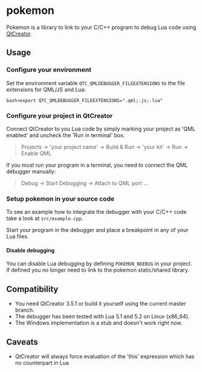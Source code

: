 # pokemon
Pokemon is a library to link to your C/C++ program to debug Lua code using 
[QtCreator](http://www.qt.io/ide/).

## Usage

### Configure your environment

Set the environment variable `QTC_QMLDEBUGGER_FILEEXTENSIONS` to the file
extensions for QML/JS and Lua:

```
bash>export QTC_QMLDEBUGGER_FILEEXTENSIONS=".qml;.js;.lua"
```

### Configure your project in QtCreator

Connect QtCreator to you Lua code by simply marking your project as 'QML
enabled' and uncheck the 'Run in terminal' box. 

> Projects -> 'your project name' -> Build & Run -> 'your kit' -> Run -> Enable QML


If you must run your program in a terminal, you need to connect the QML
debugger manually:

> Debug -> Start Debugging -> Attach to QML port ...

### Setup pokemon in your source code
To see an example how to integrate the debugger with your C/C++ code take a 
look at `src/example.cpp`.


Start your program in the debugger and place a breakpoint in any of your
Lua files.

#### Disable debugging

You can disable Lua debugging by defining `POKEMON_NDEBUG` in your project.
If defined you no longer need to link to the pokemon static/shared library. 

## Compatibility

* You need QtCreator 3.5.1 or build it yourself using the current master branch.
* The debugger has been tested with Lua 5.1 and 5.2 on Linux (x86_64).
* The Windows implementation is a stub and doesn't work right now.

## Caveats
- QtCreator will always force evaluation of the 'this' expression which has no counterpart in Lua 
